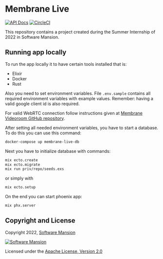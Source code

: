 # Membrane Live

[![API Docs](https://img.shields.io/badge/api-docs-yellow.svg?style=flat)](https://hexdocs.pm/membrane_core)
[![CircleCI](https://circleci.com/gh/membraneframework-labs/membrane_live.svg?style=svg)](https://circleci.com/gh/membraneframework-labs/membrane_live)

This repository contains a project created during the Summer Internship of 2022 in Software Mansion.

## Running app locally

To run the app locally it to have certain tools installed that is:

- Elixir
- Docker
- Rust

Also you need to set environment variables. File `.env.sample` contains all required environment variables with example values. Remember: having a valid google client id is also required.

For valid WebRTC connection follow instructions given at [Membrane Videoroom GitHub repository](https://github.com/membraneframework/membrane_videoroom).

After setting all needed environment variables, you have to start a database. To do this you can use this command:

```sh
docker-compose up membrane-live-db
```

Next you have to initialize database with commands:

```sh
mix ecto.create
mix ecto.migrate
mix run priv/repo/seeds.exs
```

or simply with

```sh
mix ecto.setup
```

On the end you can start phoenix app:

```sh
mix phx.server
```

## Copyright and License

Copyright 2022, [Software Mansion](https://swmansion.com/?utm_source=git&utm_medium=readme&utm_campaign=membrane_template_plugin)

[![Software Mansion](https://logo.swmansion.com/logo?color=white&variant=desktop&width=200&tag=membrane-github)](https://swmansion.com/?utm_source=git&utm_medium=readme&utm_campaign=membrane_template_plugin)

Licensed under the [Apache License, Version 2.0](LICENSE)
